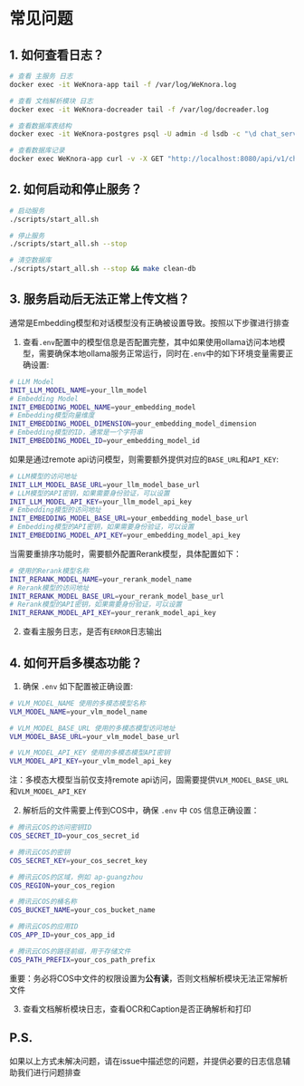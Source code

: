 # 常见问题

## 1. 如何查看日志？
```bash
# 查看 主服务 日志
docker exec -it WeKnora-app tail -f /var/log/WeKnora.log

# 查看 文档解析模块 日志
docker exec -it WeKnora-docreader tail -f /var/log/docreader.log

# 查看数据库表结构
docker exec -it WeKnora-postgres psql -U admin -d lsdb -c "\d chat_service.logs"

# 查看数据库记录
docker exec WeKnora-app curl -v -X GET "http://localhost:8080/api/v1/chatdb/record/1" -H "accept: application/json" -H "X-Api-Key: sk-9dBU-DIgrLJ0Z4zViR8Pvs55DwG4bpXohScUo-k0nPyiNABf"
```

## 2. 如何启动和停止服务？
```bash
# 启动服务
./scripts/start_all.sh

# 停止服务
./scripts/start_all.sh --stop

# 清空数据库
./scripts/start_all.sh --stop && make clean-db
```

## 3. 服务启动后无法正常上传文档？

通常是Embedding模型和对话模型没有正确被设置导致。按照以下步骤进行排查

1. 查看`.env`配置中的模型信息是否配置完整，其中如果使用ollama访问本地模型，需要确保本地ollama服务正常运行，同时在`.env`中的如下环境变量需要正确设置:
```bash
# LLM Model
INIT_LLM_MODEL_NAME=your_llm_model
# Embedding Model
INIT_EMBEDDING_MODEL_NAME=your_embedding_model
# Embedding模型向量维度
INIT_EMBEDDING_MODEL_DIMENSION=your_embedding_model_dimension
# Embedding模型的ID，通常是一个字符串
INIT_EMBEDDING_MODEL_ID=your_embedding_model_id
```

如果是通过remote api访问模型，则需要额外提供对应的`BASE_URL`和`API_KEY`:
```bash
# LLM模型的访问地址
INIT_LLM_MODEL_BASE_URL=your_llm_model_base_url
# LLM模型的API密钥，如果需要身份验证，可以设置
INIT_LLM_MODEL_API_KEY=your_llm_model_api_key
# Embedding模型的访问地址
INIT_EMBEDDING_MODEL_BASE_URL=your_embedding_model_base_url
# Embedding模型的API密钥，如果需要身份验证，可以设置
INIT_EMBEDDING_MODEL_API_KEY=your_embedding_model_api_key
```

当需要重排序功能时，需要额外配置Rerank模型，具体配置如下：
```bash
# 使用的Rerank模型名称
INIT_RERANK_MODEL_NAME=your_rerank_model_name
# Rerank模型的访问地址
INIT_RERANK_MODEL_BASE_URL=your_rerank_model_base_url
# Rerank模型的API密钥，如果需要身份验证，可以设置
INIT_RERANK_MODEL_API_KEY=your_rerank_model_api_key
```

2. 查看主服务日志，是否有`ERROR`日志输出

## 4. 如何开启多模态功能？
1. 确保 `.env` 如下配置被正确设置:
```bash
# VLM_MODEL_NAME 使用的多模态模型名称
VLM_MODEL_NAME=your_vlm_model_name

# VLM_MODEL_BASE_URL 使用的多模态模型访问地址
VLM_MODEL_BASE_URL=your_vlm_model_base_url

# VLM_MODEL_API_KEY 使用的多模态模型API密钥
VLM_MODEL_API_KEY=your_vlm_model_api_key
```
注：多模态大模型当前仅支持remote api访问，固需要提供`VLM_MODEL_BASE_URL`和`VLM_MODEL_API_KEY`

2. 解析后的文件需要上传到COS中，确保 `.env` 中 `COS` 信息正确设置：
```bash
# 腾讯云COS的访问密钥ID
COS_SECRET_ID=your_cos_secret_id

# 腾讯云COS的密钥
COS_SECRET_KEY=your_cos_secret_key

# 腾讯云COS的区域，例如 ap-guangzhou
COS_REGION=your_cos_region

# 腾讯云COS的桶名称
COS_BUCKET_NAME=your_cos_bucket_name

# 腾讯云COS的应用ID
COS_APP_ID=your_cos_app_id

# 腾讯云COS的路径前缀，用于存储文件
COS_PATH_PREFIX=your_cos_path_prefix
```
重要：务必将COS中文件的权限设置为**公有读**，否则文档解析模块无法正常解析文件

3. 查看文档解析模块日志，查看OCR和Caption是否正确解析和打印


## P.S.
如果以上方式未解决问题，请在issue中描述您的问题，并提供必要的日志信息辅助我们进行问题排查